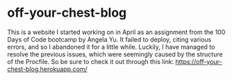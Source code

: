 # off-your-chest-blog

This is a website I started working on in April as an assignment from the 100 Days of Code bootcamp by Angela Yu. It failed to deploy, citing various errors, and so I abandoned it for a little while. Luckily, I have managed to resolve the previous issues, which were seemingly caused by the structure of the Procfile. So be sure to check it out through this link:
https://off-your-chest-blog.herokuapp.com/
